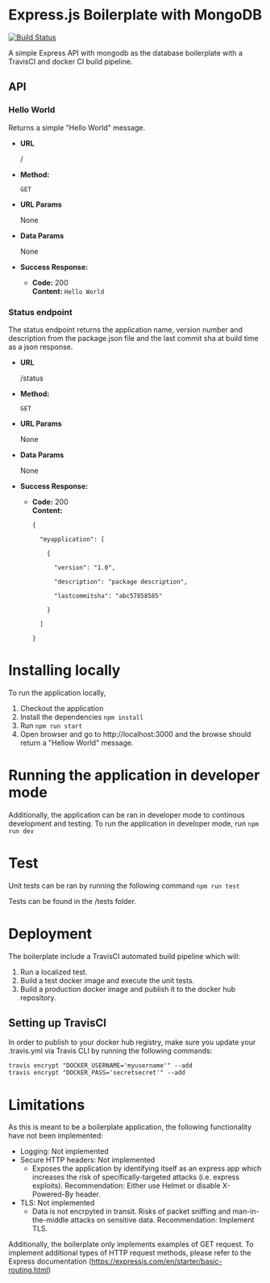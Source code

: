 # Express.js Boilerplate with MongoDB
[![Build Status](https://travis-ci.org/dalacan/express-boilerplate.svg?branch=master)](https://travis-ci.org/dalacan/express-boilerplate)

A simple Express API with mongodb as the database boilerplate with a TravisCI and docker CI build pipeline.

## API

### Hello World
Returns a simple "Hello World" message.

* **URL**

  /

* **Method:**

  `GET`
  
* **URL Params**

  None

* **Data Params**

  None

* **Success Response:**

  * **Code:** 200 <br />
    **Content:** `Hello World`
    
### Status endpoint
The status endpoint returns the application name, version number and description from the package.json file and the last commit sha at build time as a json response.

* **URL**

  /status

* **Method:**

  `GET`
  
* **URL Params**

  None

* **Data Params**

  None

* **Success Response:**

  * **Code:** 200 <br />
    **Content:** 
    ```
    {

      "myapplication": [

        {

          "version": "1.0",

          "description": "package description",

          "lastcommitsha": "abc57858585"

        }

      ]

    }
    ```

# Installing locally
To run the application locally,
1. Checkout the application
2. Install the dependencies `npm install`
3. Run `npm run start`
4. Open browser and go to http://localhost:3000 and the browse should return a "Hellow World" message.

# Running the application in developer mode
Additionally, the application can be ran in developer mode to continous development and testing. To run the application in developer mode, run `npm run dev`

# Test
Unit tests can be ran by running the following command `npm run test`

Tests can be found in the /tests folder.

# Deployment
The boilerplate include a TravisCI automated build pipeline which will:
1. Run a localized test.
2. Build a test docker image and execute the unit tests.
3. Build a production docker image and publish it to the docker hub repository.

## Setting up TravisCI 
In order to publish to your docker hub registry, make sure you update your .travis.yml via Travis CLI by running the following commands:
```
travis encrypt "DOCKER_USERNAME='myusername'" --add
travis encrypt "DOCKER_PASS='secretsecret'" --add
```
# Limitations
As this is meant to be a boilerplate application, the following functionality have not been implemented:
- Logging: Not implemented
- Secure HTTP headers: Not implemented
  - Exposes the application by identifying itself as an express app which increases the risk of specifically-targeted attacks (i.e. express exploits). Recommendation: Either use Helmet or disable X-Powered-By header.
- TLS: Not implemented
  - Data is not encrpyted in transit. Risks of packet sniffing and man-in-the-middle attacks on sensitive data. Recommendation: Implement TLS.

Additionally, the boilerplate only implements examples of GET request. To implement additional types of HTTP request methods, please refer to the Express documentation (https://expressjs.com/en/starter/basic-routing.html)  
